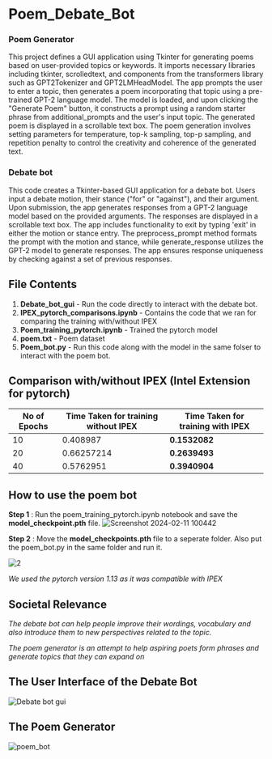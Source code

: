 # Poem_Debate_Bot

### Poem Generator

This project defines a GUI application using Tkinter for generating poems based on user-provided topics or keywords. It imports necessary libraries including tkinter, scrolledtext, and components from the transformers library such as GPT2Tokenizer and GPT2LMHeadModel. The app prompts the user to enter a topic, then generates a poem incorporating that topic using a pre-trained GPT-2 language model. The model is loaded, and upon clicking the "Generate Poem" button, it constructs a prompt using a random starter phrase from additional_prompts and the user's input topic. The generated poem is displayed in a scrollable text box. The poem generation involves setting parameters for temperature, top-k sampling, top-p sampling, and repetition penalty to control the creativity and coherence of the generated text.

### Debate bot


This code creates a Tkinter-based GUI application for a debate bot. Users input a debate motion, their stance ("for" or "against"), and their argument. Upon submission, the app generates responses from a GPT-2 language model based on the provided arguments. The responses are displayed in a scrollable text box. The app includes functionality to exit by typing 'exit' in either the motion or stance entry. The preprocess_prompt method formats the prompt with the motion and stance, while generate_response utilizes the GPT-2 model to generate responses. The app ensures response uniqueness by checking against a set of previous responses.

## File Contents

1) **Debate_bot_gui** - Run the code directly to interact with the debate bot.
2) **IPEX_pytorch_comparisons.ipynb** - Contains the code that we ran for comparing the training with/without IPEX
3) **Poem_training_pytorch.ipynb** - Trained the pytorch model
4) **poem.txt** - Poem dataset
5) **Poem_bot.py** - Run this code along with the model in the same folser to interact with the poem bot.

## Comparison with/without IPEX (Intel Extension for pytorch)

| No of Epochs       | Time Taken for training without IPEX     | Time Taken for training with IPEX     |
|--------------|-----------|------------|
| 10 | 0.408987      |    **0.1532082** |
| 20     | 0.66257214  |     **0.2639493** |
| 40     | 0.5762951  |     **0.3940904** |

## **How to use the poem bot**

**Step 1** : Run the poem_training_pytorch.ipynb notebook and save the **model_checkpoint.pth** file.
![Screenshot 2024-02-11 100442](https://github.com/samvitgersappa/Poem_Debate_Bot/assets/124512060/acba02f7-5def-4f15-9948-a0374f29c786)




**Step 2** : Move the **model_checkpoints.pth** file to a seperate folder. Also put the poem_bot.py in the same folder and run it.

![2](https://github.com/samvitgersappa/Poem_Debate_Bot/assets/124512060/001b9dcd-9def-44bd-a21d-a1ddaf25c67f)

*We used the pytorch version 1.13 as it was compatible with IPEX*


## Societal Relevance

*The debate bot can help people improve their wordings, vocabulary and also introduce them to new perspectives related to the topic.*

*The poem generator is an attempt to help aspiring poets form phrases and generate topics that they can expand on*

## **The User Interface of the Debate Bot**
![Debate bot gui](https://github.com/samvitgersappa/Poem_Debate_Bot/assets/124512060/ed52126f-7665-48b9-97e7-0cc3cef39ab4)

## **The Poem Generator**
![poem_bot](https://github.com/samvitgersappa/Poem_Debate_Bot/assets/124512060/7ab7950c-242f-4120-9494-b4f0ac095ce5)
